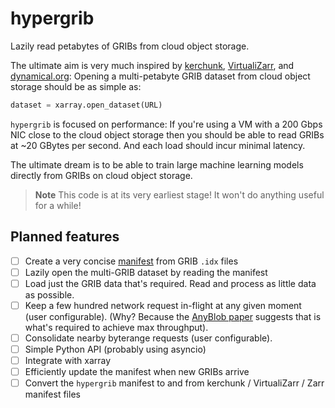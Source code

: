 # hypergrib
Lazily read petabytes of GRIBs from cloud object storage.

The ultimate aim is very much inspired by [kerchunk](https://fsspec.github.io/kerchunk/), [VirtualiZarr](https://github.com/zarr-developers/VirtualiZarr), and [dynamical.org](https://dynamical.org): Opening a multi-petabyte GRIB dataset from cloud object storage should be as simple as:

```python
dataset = xarray.open_dataset(URL)
```

`hypergrib` is focused on performance: If you're using a VM with a 200 Gbps NIC close to the cloud object storage then you should be able to read GRIBs at ~20 GBytes per second. And each load should incur minimal latency.

The ultimate dream is to be able to train large machine learning models directly from GRIBs on cloud object storage.

> **Note**
> This code is at its very earliest stage! It won't do anything useful for a while!

## Planned features
- [ ] Create a very concise [manifest](https://github.com/JackKelly/hypergrib/issues/1) from GRIB `.idx` files
- [ ] Lazily open the multi-GRIB dataset by reading the manifest
- [ ] Load just the GRIB data that's required. Read and process as little data as possible.
- [ ] Keep a few hundred network request in-flight at any given moment (user configurable). (Why? Because the [AnyBlob paper](https://www.vldb.org/pvldb/vol16/p2769-durner.pdf) suggests that is what's required to achieve max throughput).
- [ ] Consolidate nearby byterange requests (user configurable).
- [ ] Simple Python API (probably using asyncio)
- [ ] Integrate with xarray
- [ ] Efficiently update the manifest when new GRIBs arrive
- [ ] Convert the `hypergrib` manifest to and from kerchunk / VirtualiZarr / Zarr manifest files
